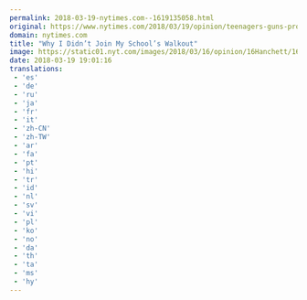 ```yaml
---
permalink: 2018-03-19-nytimes.com--1619135058.html
original: https://www.nytimes.com/2018/03/19/opinion/teenagers-guns-protests.html?partner=rss&amp;emc=rss
domain: nytimes.com
title: "Why I Didn’t Join My School’s Walkout"
image: https://static01.nyt.com/images/2018/03/16/opinion/16Hanchett/16Hanchett-mediumThreeByTwo440.jpg
date: 2018-03-19 19:01:16
translations: 
 - 'es'
 - 'de'
 - 'ru'
 - 'ja'
 - 'fr'
 - 'it'
 - 'zh-CN'
 - 'zh-TW'
 - 'ar'
 - 'fa'
 - 'pt'
 - 'hi'
 - 'tr'
 - 'id'
 - 'nl'
 - 'sv'
 - 'vi'
 - 'pl'
 - 'ko'
 - 'no'
 - 'da'
 - 'th'
 - 'ta'
 - 'ms'
 - 'hy'
---
```


